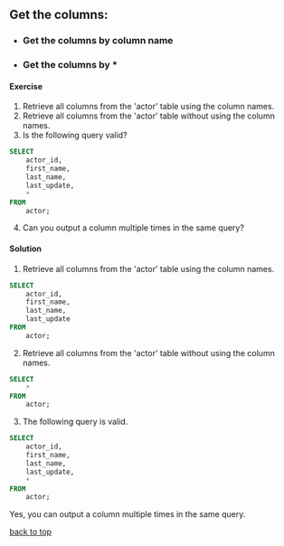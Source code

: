 <a id="title"></a>

## Get the columns:

- ### Get the columns by column name

- ### Get the columns by *

#### Exercise

1. Retrieve all columns from the 'actor' table using the column names.
2. Retrieve all columns from the 'actor' table without using the column names.
3. Is the following query valid?

```sql
SELECT
    actor_id,
    first_name,
    last_name,
    last_update,
    *
FROM
    actor;
```
4. Can you output a column multiple times in the same query?

#### Solution

1. Retrieve all columns from the 'actor' table using the column names.
```sql
SELECT
    actor_id,
    first_name,
    last_name,
    last_update
FROM
    actor;
```

2. Retrieve all columns from the 'actor' table without using the column names.
```sql
SELECT
    *
FROM
    actor;
```

3. The following query is valid.
```sql
SELECT
    actor_id,
    first_name,
    last_name,
    last_update,
    *
FROM
    actor;
```
  Yes, you can output a column multiple times in the same query.

[back to top](#title)


